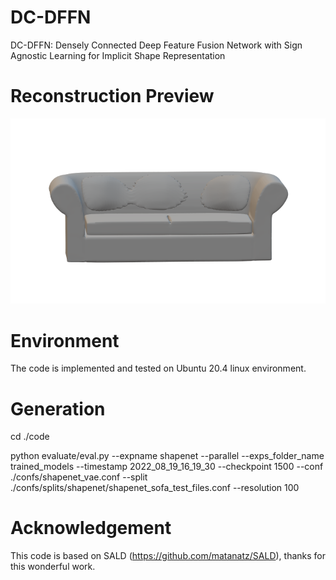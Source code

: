# DC-DFFN
DC-DFFN: Densely Connected Deep Feature Fusion Network with Sign Agnostic Learning for Implicit Shape Representation

# Reconstruction Preview
![plot](https://github.com/basher8488881/DC-DFFN/blob/master/sofa1.png)


# Environment
The code is implemented and  tested on Ubuntu 20.4 linux environment. 

# Generation 

cd ./code  

python evaluate/eval.py --expname shapenet --parallel --exps_folder_name trained_models --timestamp 2022_08_19_16_19_30 --checkpoint 1500 --conf ./confs/shapenet_vae.conf --split ./confs/splits/shapenet/shapenet_sofa_test_files.conf --resolution 100



# Acknowledgement 
This code is based on SALD (https://github.com/matanatz/SALD), thanks for this wonderful work. 
